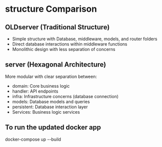 # structure Comparison

## OLDserver (Traditional Structure)
- Simple structure with Database, middleware, models, and router folders
- Direct database interactions within middleware functions
- Monolithic design with less separation of concerns


## server (Hexagonal Architecture)
More modular with clear separation between:
- domain: Core business logic
- handler: API endpoints
- infra: Infrastructure concerns (database connection)
- models: Database models and queries
- persistent: Database interaction layer
- Services: Business logic services



## To run the updated docker app
docker-compose up --build


